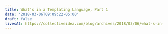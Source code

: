 ```yaml
---
title: What's in a Templating Language, Part 1
date: '2018-03-06T09:09:22-05:00'
draft: false
livesAt: https://collectiveidea.com/blog/archives/2018/03/06/what-s-in-a-templating-language-part-1
---
```

